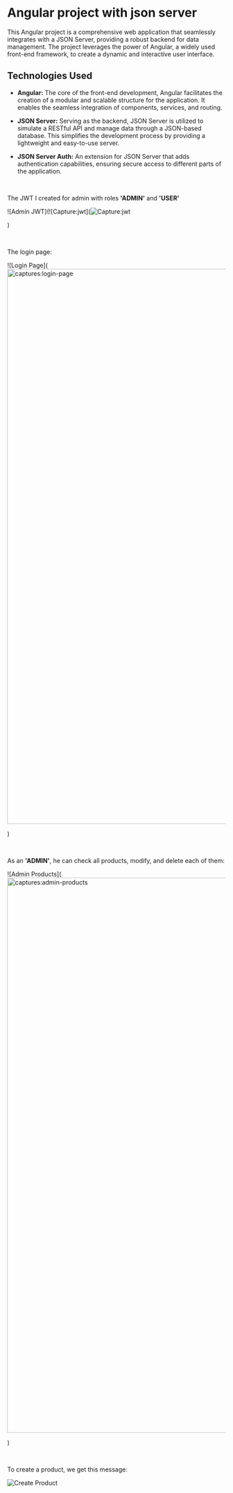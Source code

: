 # Angular project with json server

This Angular project is a comprehensive web application that seamlessly integrates with a JSON Server, providing a robust backend for data management. The project leverages the power of Angular, a widely used front-end framework, to create a dynamic and interactive user interface.

## Technologies Used

- **Angular:** The core of the front-end development, Angular facilitates the creation of a modular and scalable structure for the application. It enables the seamless integration of components, services, and routing.

- **JSON Server:** Serving as the backend, JSON Server is utilized to simulate a RESTful API and manage data through a JSON-based database. This simplifies the development process by providing a lightweight and easy-to-use server.

- **JSON Server Auth:** An extension for JSON Server that adds authentication capabilities, ensuring secure access to different parts of the application.


<br>

The JWT I created for admin with roles **'ADMIN'** and **'USER'**

![Admin JWT](![Capture:jwt](![Capture:jwt](https://github.com/rifaielarbi/projet_angular/assets/153360442/39a051fe-a70c-4004-b009-daec93c214ff)


)

<br>

The login page:

![Login Page](<img width="1280" alt="captures:login-page" src="https://github.com/rifaielarbi/projet_angular/assets/153360442/f6ef92ee-6434-4332-b025-7dde50adf07a">

)

<br>

As an **'ADMIN'**, he can check all products, modify, and delete each of them:

![Admin Products](<img width="1280" alt="captures:admin-products" src="https://github.com/rifaielarbi/projet_angular/assets/153360442/0865a412-03f3-46ce-a340-882d09a1e736">

)

<br>

To create a product, we get this message:

![Create Product](<img width="1280" alt="captures:save-product" src="https://github.com/rifaielarbi/projet_angular/assets/153360442/2a5fb055-085a-4710-9c59-0828ac896fa5">
)

<br>





